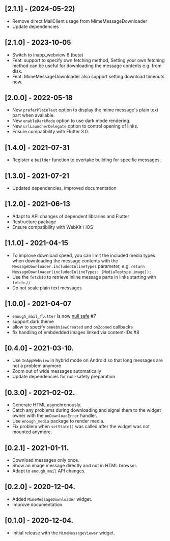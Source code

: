 ## [2.1.1] - (2024-05-22)
- Remove direct MailClient usage from MimeMessageDownloader
- Update dependencies

## [2.1.0] - 2023-10-05
- Switch to inapp_webview 6 (beta)
- Feat: support to specify own fetching method, Setting your own fetching method can be useful for downloading the message contents e.g. from disk. 
- Feat: MimeMessageDownloader also support setting download timeouts now.


## [2.0.0] - 2022-05-18
- New `preferPlainText` option to display the mime message's plain text part when available.
- New `enableDarkMode` option to use dark mode rendering.
- New `urlLauncherDelegate` option to control opening of links.  
- Ensure compatibility with Flutter 3.0.


## [1.4.0] - 2021-07-31
- Register a `builder` function to overtake building for specific messages.

## [1.3.0] - 2021-07-21
- Updated dependencies, improved documentation

## [1.2.0] - 2021-06-13
- Adapt to API changes of dependent libraries and Flutter
- Restructure package
- Ensure compatibility with WebKit / iOS

## [1.1.0] - 2021-04-15
- To improve download speed, you can limit the included media types when downloading the message contents with the `MessageDownloader.includedInlineTypes` parameter, e.g. `return MessageDownloader(includedInlineTypes: [MediaToptype.image]);`.
- Use the `fetchId` to retrieve inline message parts in links starting with `fetch://`
- Do not scale plain text messages

## [1.0.0] - 2021-04-07
- `enough_mail_flutter` is now [null safe](https://dart.dev/null-safety/tour) #7
- support dark theme
- allow to specify `onWebViewCreated` and `onZoomed` callbacks
- fix handling of embdedded images linked via content-IDs #8

## [0.4.0] - 2021-03-10.
* Use `InAppWebview` in hybrid mode on Android so that long messages are not a problem anymore
* Zoom out of wide messages automatically
* Update dependencies for null-safety preparation

## [0.3.0] - 2021-02-02.
* Generate HTML asynchronously.
* Catch any problems during downloading and signal them to the widget owner with the `onDownloadError` handler.
* Use `enough_media` package to render media.
* Fix problem when `setState()` was called after the widget was not mounted anymore.

## [0.2.1] - 2021-01-11.
* Download messages only once.
* Show an image message directly and not in HTML browser.
* Adapt to `enough_mail` API changes.

## [0.2.0] - 2020-12-04.
* Added `MimeMessageDownloader` widget.
* Improve documentation.

## [0.1.0] - 2020-12-04.

* Initial release with the `MimeMessageViewer` widget.
